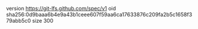 version https://git-lfs.github.com/spec/v1
oid sha256:0d9baaa6b4e9a43b1ceee607f59aa6ca17633876c209fa2b5c1658f379abb5c0
size 300
